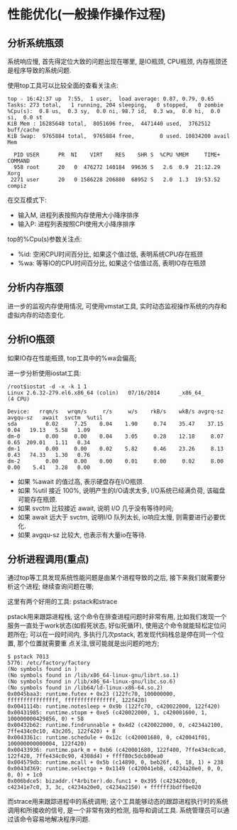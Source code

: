 # 性能优化(一般操作操作过程)

## 分析系统瓶颈

系统响应慢, 首先得定位大致的问题出现在哪里, 是IO瓶颈, CPU瓶颈, 内存瓶颈还是程序导致的系统问题.

使用top工具可以比较全面的查看关注点:

```
top - 16:42:37 up  7:55,  1 user,  load average: 0.87, 0.79, 0.65
Tasks: 273 total,   1 running, 204 sleeping,   0 stopped,   0 zombie
%Cpu(s):  0.8 us,  0.3 sy,  0.0 ni, 98.7 id,  0.3 wa,  0.0 hi,  0.0 si,  0.0 st
KiB Mem : 16285648 total,  8051696 free,  4471440 used,  3762512 buff/cache
KiB Swap:  9765884 total,  9765884 free,        0 used. 10834200 avail Mem 

  PID USER      PR  NI    VIRT    RES    SHR S  %CPU %MEM     TIME+ COMMAND                                                      
  958 root      20   0  476272 140184  99636 S   2.6  0.9  21:12.29 Xorg                                                         
 2271 user      20   0 1586228 206880  68952 S   2.0  1.3  19:53.52 compiz 
```

在交互模式下:
- 输入M, 进程列表按照内存使用大小降序排序
- 输入P: 进程列表按照CPI使用大小降序排序

top的%Cpu(s)参数关注点:
- %id: 空闲CPU时间百分比, 如果这个值过低, 表明系统CPU存在瓶颈
- %wa: 等等IO的CPU时间百分比, 如果这个估值过高, 表明IO存在瓶颈

## 分析内存瓶颈

进一步的监视内存使用情况, 可使用vmstat工具, 实时动态监视操作系统的内存和虚拟内存的动态变化.

## 分析IO瓶颈

如果IO存在性能瓶颈, top工具中的%wa会偏高;

进一步分析使用iostat工具: 

```
/root$iostat -d -x -k 1 1
Linux 2.6.32-279.el6.x86_64 (colin)   07/16/2014      _x86_64_        (4 CPU)

Device:   rrqm/s   wrqm/s     r/s     w/s    rkB/s    wkB/s avgrq-sz avgqu-sz   await  svctm  %util
sda         0.02     7.25    0.04    1.90     0.74    35.47    37.15     0.04   19.13   5.58   1.09
dm-0        0.00     0.00    0.04    3.05     0.28    12.18     8.07     0.65  209.01   1.11   0.34
dm-1        0.00     0.00    0.02    5.82     0.46    23.26     8.13     0.43   74.33   1.30   0.76
dm-2        0.00     0.00    0.00    0.01     0.00     0.02     8.00     0.00    5.41   3.28   0.00
```

- 如果 %await 的值过高, 表示硬盘存在I/O瓶颈.
- 如果 %util 接近 100%, 说明产生的I/O请求太多, I/O系统已经满负荷, 该磁盘可能存在瓶颈.
- 如果 svctm 比较接近 await, 说明 I/O 几乎没有等待时间; 
- 如果 await 远大于 svctm, 说明I/O 队列太长, io响应太慢, 则需要进行必要优化.
- 如果 avgqu-sz 比较大, 也表示有大量io在等待.

## 分析进程调用(重点)

通过top等工具发现系统性能问题是由某个进程导致的之后, 接下来我们就需要分析这个进程; 继续查询问题在哪;

这里有两个好用的工具: pstack和strace

pstack用来跟踪进程栈, 这个命令在排查进程问题时非常有用, 比如我们发现一个服务一直处于work状态(如假死状态, 好似死循环),
使用这个命令就能轻松定位问题所在; 可以在一段时间内, 多执行几次pstack, 若发现代码栈总是停在同一个位置, 那个位置就需要重
点关注,很可能就是出问题的地方;

```
$ pstack 7013
5776: /etc/factory/factory
(No symbols found in )
(No symbols found in /lib/x86_64-linux-gnu/librt.so.1)
(No symbols found in /lib/x86_64-linux-gnu/libc.so.6)
(No symbols found in /lib64/ld-linux-x86-64.so.2)
0x0045baa3: runtime.futex + 0x23 (122fc70, 100000000, ffffffffffffffff, ffffffffffffffff, 122f420)
0x0041114b: runtime.notesleep + 0x9b (122fc70, c420022000, 122f420)
0x00431985: runtime.stopm + 0xe5 (c420022000, 1, c420001600, 1, 100000000429856, 0) + 58
0x00432b62: runtime.findrunnable + 0x4d2 (c420022000, 0, c4234a2100, 7ffe434c0c10, 43c205, 122f420) + 8
0x0043361c: runtime.schedule + 0x12c (c420001680, 0, c420041f01, 100000000000004, 122f420)
0x00433936: runtime.park_m + 0xb6 (c420001680, 122f400, 7ffe434c0ca0, 122f420, 7ffe434c0c90, 4308d4) + ffff80c5dcb80ea0
0x004579db: runtime.mcall + 0x5b (c14890, 0, beb26f, 6, 18, 1) + 238
0x0043d369: runtime.selectgo + 0x1149 (c420041eb8, c4234a20e0, 0, 0, 0, 0) + 1c0
0x006bdce5: bizaddr.(*Arbiter).do.func1 + 0x395 (c4234200c0, c42341e7c0, 3, 3c, c4234a20e0, c4234a2150) + ffffff3bdffbe020
```

而strace用来跟踪进程中的系统调用; 这个工具能够动态的跟踪进程执行时的系统调用和所接收的信号, 是一个非常有效的检测, 
指导和调试工具. 系统管理员可以通过该命令容易地解决程序问题.
